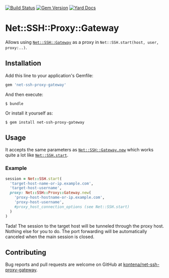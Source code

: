 [![Build Status](https://travis-ci.org/kontena/net-ssh-proxy-gateway.svg?branch=master)](https://travis-ci.org/kontena/net-ssh-proxy-gateway)
[![Gem Version](https://badge.fury.io/rb/net-ssh-proxy-gateway.svg)](https://badge.fury.io/rb/net-ssh-proxy-gateway)
[![Yard Docs](http://img.shields.io/badge/yard-docs-blue.svg)](http://www.rubydoc.info/gems/net-ssh-proxy-gateway)

# Net::SSH::Proxy::Gateway

Allows using [`Net::SSH::Gateway`](https://github.com/net-ssh/net-ssh-gateway) as a proxy in `Net::SSH.start(host, user, proxy:..)`.

## Installation

Add this line to your application's Gemfile:

```ruby
gem 'net-ssh-proxy-gateway'
```

And then execute:

    $ bundle

Or install it yourself as:

    $ gem install net-ssh-proxy-gateway

## Usage

It accepts the same parameters as [`Net::SSH::Gateway.new`](https://www.rubydoc.info/github/net-ssh/net-ssh-gateway) which works quite a lot like [`Net::SSH.start`](https://www.rubydoc.info/github/net-ssh/net-ssh/Net%2FSSH.start).

### Example

```ruby
session = Net::SSH.start(
  'target-host-name-or-ip.example.com',
  'target-host-username',
  proxy: Net::SSH::Proxy::Gateway.new(
    'proxy-host-hostname-or-ip.example.com',
    'proxy-host-username',
    #proxy_host_connection_options (see Net::SSH.start)
  )
)
```

Tada! The session to the target host will be tunneled through the proxy host. Nothing else for you to do. The port forwarding will be automatically canceled when the main session is closed.

## Contributing

Bug reports and pull requests are welcome on GitHub at [kontena/net-ssh-proxy-gateway](https://github.com/kontena/net-ssh-proxy-gateway).
